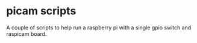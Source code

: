 # picam scripts

A couple of scripts to help run a raspberry pi with a single gpio switch and raspicam board.

 
